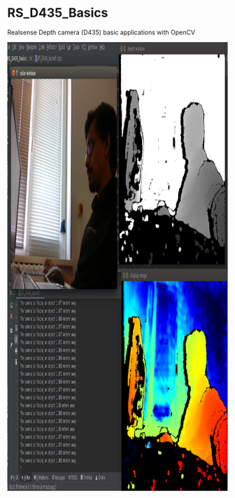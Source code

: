 # RS_D435_Basics
Realsense Depth camera (D435) basic applications with OpenCV

<img src="output/Combined_output.png" width="1331" height="1025"  alt=""/>

